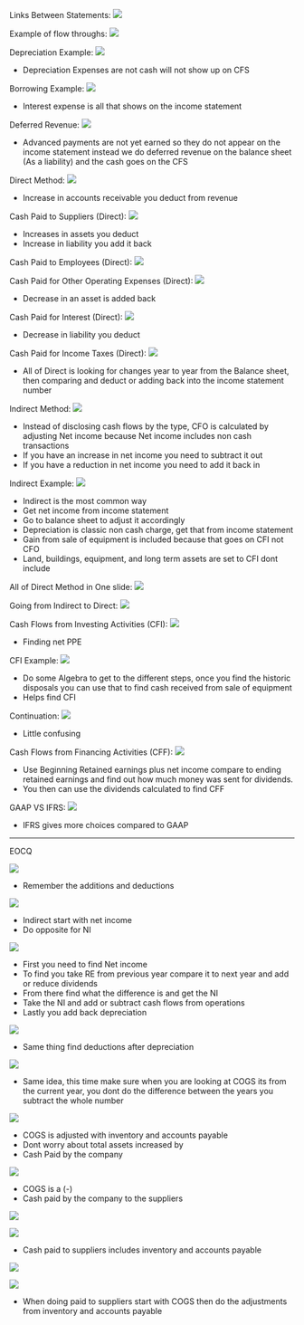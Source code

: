 

Links Between Statements:
![](https://i.imgur.com/NZADL7R.png)


Example of flow throughs:
![](https://i.imgur.com/12PLH49.png)



Depreciation Example:
![](https://i.imgur.com/rsAo5AI.png)
- Depreciation Expenses are not cash will not show up on CFS


Borrowing Example:
![](https://i.imgur.com/kKyuCqN.png)
- Interest expense is all that shows on the income statement


Deferred Revenue:
![](https://i.imgur.com/iAjAOsy.png)
- Advanced payments are not yet earned so they do not appear on the income statement instead we do deferred revenue on the balance sheet (As a liability) and the cash goes on the CFS



Direct Method:
![](https://i.imgur.com/TErUulf.png)
- Increase in accounts receivable you deduct from revenue 


Cash Paid to Suppliers (Direct):
![](https://i.imgur.com/GknhVu2.png)
- Increases in assets you deduct
- Increase in liability you add it back


Cash Paid to Employees (Direct):
![](https://i.imgur.com/4TEaLwa.png)



Cash Paid for Other Operating Expenses (Direct):
![](https://i.imgur.com/VJONXIc.png)
- Decrease in an asset is added back



Cash Paid for Interest (Direct):
![](https://i.imgur.com/hEK3eXz.png)
- Decrease in liability you deduct


Cash Paid for Income Taxes (Direct):
![](https://i.imgur.com/nwkofi4.png)
- All of Direct is looking for changes year to year from the Balance sheet, then comparing and deduct or adding back into the income statement number


Indirect Method:
![](https://i.imgur.com/yj8zfuJ.png)
- Instead of disclosing cash flows by the type, CFO is calculated by adjusting Net income because Net income includes non cash transactions
- If you have an increase in net income you need to subtract it out
- If you have a reduction in net income you need to add it back in



Indirect Example:
![](https://i.imgur.com/ZZbItUE.png)
- Indirect is the most common way
- Get net income from income statement
- Go to balance sheet to adjust it accordingly 
- Depreciation is classic non cash charge, get that from income statement 
- Gain from sale of equipment is included because that goes on CFI not CFO
- Land, buildings, equipment, and long term assets are set to CFI dont include


All of Direct Method in One slide:
![](https://i.imgur.com/YqQ9ibv.png)



Going from Indirect to Direct:
![](https://i.imgur.com/3SULyKi.png)



Cash Flows from Investing Activities (CFI):
![](https://i.imgur.com/fwmESqE.png)
- Finding net PPE


CFI Example:
![](https://i.imgur.com/gKzwXxh.png)
- Do some Algebra to get to the different steps, once you find the historic disposals you can use that to find cash received from sale of equipment
- Helps find CFI


Continuation:
![](https://i.imgur.com/3JJHija.png)
- Little confusing 


Cash Flows from Financing Activities (CFF):
![](https://i.imgur.com/cxCP3Bg.png)
- Use Beginning Retained earnings plus net income compare to ending retained earnings and find out how much money was sent for dividends. 
- You then can use the dividends calculated to find CFF



GAAP VS IFRS:
![](https://i.imgur.com/Pqz64eZ.png)
- IFRS gives more choices compared to GAAP


____
EOCQ

![](https://i.imgur.com/IhzRGgk.png)
- Remember the additions and deductions


![](https://i.imgur.com/Z4jTxAS.png)
- Indirect start with net income
- Do opposite for NI


![](https://i.imgur.com/oxdAiRC.png)
- First you need to find Net income
- To find you take RE from previous year compare it to next year and add or reduce dividends
- From there find what the difference is and get the NI 
- Take the NI and add or subtract cash flows from operations
- Lastly you add back depreciation


![](https://i.imgur.com/rntGPDW.png)
- Same thing find deductions after depreciation 


![](https://i.imgur.com/YI1hTfH.png)
- Same idea, this time make sure when you are looking at COGS its from the current year, you dont do the difference between the years you subtract the whole number


![](https://i.imgur.com/4zg4pba.png)
- COGS is adjusted with inventory and accounts payable
- Dont worry about total assets increased by
- Cash Paid by the company




![](https://i.imgur.com/gXF4RaR.png)
- COGS is a (-) 
- Cash paid by the company to the suppliers




![](https://i.imgur.com/d5wfekU.png)




![](https://i.imgur.com/6L3J9oz.png)
- Cash paid to suppliers includes inventory and accounts payable



![](https://i.imgur.com/sn5oBxo.png)





![](https://i.imgur.com/kbjxCdn.png)
- When doing paid to suppliers start with COGS then do the adjustments from inventory and accounts payable





